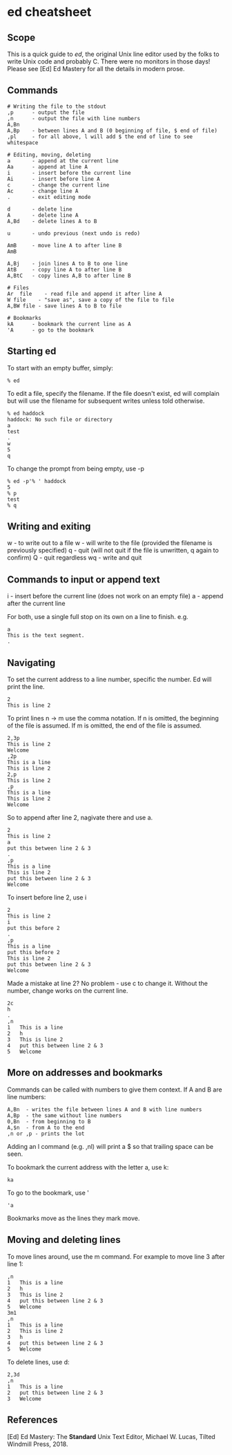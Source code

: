 # ed cheatsheet

## Scope

This is a quick guide to *ed*, the original Unix line editor used by the folks to write Unix code and probably C. There were no monitors in those days! Please see [Ed] Ed Mastery for all the details in modern prose.

## Commands

```
# Writing the file to the stdout
,p		- output the file
,n		- output the file with line numbers
A,Bn 
A,Bp	- between lines A and B (0 beginning of file, $ end of file)
,pl		- for all above, l will add $ the end of line to see whitespace

# Editing, moving, deleting
a		- append at the current line
Aa		- append at line A
i		- insert before the current line
Ai		- insert before line A
c		- change the current line
Ac		- change line A
.		- exit editing mode

d   	- delete line
A   	- delete line A
A,Bd	- delete lines A to B

u		- undo previous (next undo is redo)

AmB		- move line A to after line B
AmB		

A,Bj	- join lines A to B to one line
AtB	    - copy line A to after line B
A,BtC	- copy lines A,B to after line B

# Files
Ar	file	- read file and append it after line A
W file    - "save as", save a copy of the file to file
A,BW file - save lines A to B to file

# Bookmarks
kA		- bookmark the current line as A
'A		- go to the bookmark
```

## Starting ed

To start with an empty buffer, simply:

```
% ed
```

To edit a file, specify the filename. If the file doesn't exist, ed will
complain but will use the filename for subsequent writes unless told 
otherwise.

```
% ed haddock
haddock: No such file or directory
a
test
.
w
5
q
```

To change the prompt from being empty, use -p

```
% ed -p'% ' haddock
5
% p
test
% q
```

## Writing and exiting

w <file> - to write out to a file
w - will write to the file (provided the filename is previously specified)
q - quit (will not quit if the file is unwritten, q again to confirm)
Q - quit regardless
wq - write and quit

## Commands to input or append text

i - insert before the current line (does not work on an empty file)
a - append after the current line

For both, use a single full stop on its own on a line to finish. e.g.

```
a
This is the text segment.
.
```
## Navigating

To set the current address to a line number, specific the number. Ed will
print the line.

```
2
This is line 2
```

To print lines n -> m use the comma notation. If n is omitted, the beginning
of the file is assumed. If m is omitted, the end of the file is assumed.

```
2,3p
This is line 2
Welcome
,2p
This is a line
This is line 2
2,p
This is line 2
,p
This is a line
This is line 2
Welcome
```

So to append after line 2, nagivate there and use a.

```
2
This is line 2
a
put this between line 2 & 3
.
,p
This is a line
This is line 2
put this between line 2 & 3
Welcome
```

To insert before line 2, use i

```
2
This is line 2
i
put this before 2
.
,p
This is a line
put this before 2
This is line 2
put this between line 2 & 3
Welcome
```

Made a mistake at line 2? No problem - use c to change it. Without the number, change works on the current line.

```
2c
h
.
,n
1	This is a line
2	h
3	This is line 2
4	put this between line 2 & 3
5	Welcome
```

## More on addresses and bookmarks

Commands can be called with numbers to give them context. If A and B are
line numbers:

```
A,Bn  - writes the file between lines A and B with line numbers
A,Bp  - the same without line numbers
0,Bn  - from beginning to B
A,$n  - from A to the end
,n or ,p - prints the lot
```

Adding an l command (e.g. ,nl) will print a $ so that trailing space can be
seen.

To bookmark the current address with the letter a, use k:

```
ka
```

To go to the bookmark, use '

```
'a
```

Bookmarks move as the lines they mark move.

## Moving and deleting lines

To move lines around, use the m command. For example to move line 3 after line 1:

```
,n
1	This is a line
2	h
3	This is line 2
4	put this between line 2 & 3
5	Welcome
3m1
,n
1	This is a line
2	This is line 2
3	h
4	put this between line 2 & 3
5	Welcome
```

To delete lines, use d:

```
2,3d
,n
1	This is a line
2	put this between line 2 & 3
3	Welcome
```

## References

[Ed] Ed Mastery: The **Standard** Unix Text Editor, Michael W. Lucas, Tilted Windmill Press, 2018.
